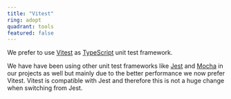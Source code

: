 ```yaml
---
title: "Vitest"
ring: adopt
quadrant: tools
featured: false
---
```


We prefer to use <a href="https://vitest.dev/">Vitest</a> as <a href="typescript.html">TypeScript</a> unit test framework.

We have have been using other unit test frameworks like <a href="jest.html">Jest</a> and <a href="mocha.html">Mocha</a> in our projects as well but mainly due to the better performance we now prefer Vitest. Vitest is compatible with Jest and therefore this is not a huge change when switching from Jest.